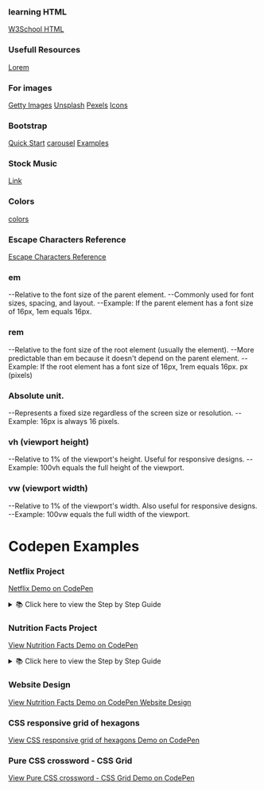 
### learning HTML
[W3School HTML](https://www.w3schools.com/html/)

### Usefull Resources

[Lorem](https://www.lipsum.com/)

### For images

[Getty Images](https://www.gettyimages.ca/)
[Unsplash](https://unsplash.com/)
[Pexels](https://www.pexels.com/)
[Icons](https://icons8.com/icons/set/button)


### Bootstrap
[Quick Start](https://getbootstrap.com/docs/5.3/getting-started/introduction/#quick-start)
[carousel](https://getbootstrap.com/docs/5.3/components/carousel/)
[Examples](https://github.com/twbs/examples/)

### Stock Music
[Link](https://freetouse.com/music/search/coding)

### Colors

[colors](https://coolors.co/)

### Escape Characters **Reference**

[Escape Characters Reference](https://developer.mozilla.org/en-US/docs/Glossary/Character_reference)


### em
--Relative to the font size of the parent element.
--Commonly used for font sizes, spacing, and layout.
--Example: If the parent element has a font size of 16px, 1em equals 16px.

### rem
--Relative to the font size of the root element (usually the <html> element).
--More predictable than em because it doesn't depend on the parent element.
--Example: If the root element has a font size of 16px, 1rem equals 16px.
px (pixels)

### Absolute unit.
--Represents a fixed size regardless of the screen size or resolution.
--Example: 16px is always 16 pixels.

### vh (viewport height)
--Relative to 1% of the viewport's height.
Useful for responsive designs.
--Example: 100vh equals the full height of the viewport.

### vw (viewport width)
--Relative to 1% of the viewport's width.
Also useful for responsive designs.
--Example: 100vw equals the full width of the viewport.

# Codepen Examples

### Netflix Project

[Netflix Demo on CodePen](https://codepen.io/albenis-k-rqeli/pen/eYNGzvJ)

<details>
<summary>📚 Click here to view the Step by Step Guide</summary>

[➡️ Open the full guide](./assets/project-md/NetflixCloneGuide.md)

---

## Quick Preview

- Create `index.html` with HTML boilerplate
- Build Navbar
- Add Main Hero section
- Create multiple content containers
- Insert FAQ and Footer
- Style each part incrementally in `style.css`
- Add responsiveness via media queries

✅ See the full detailed steps and CSS snippets in the [Markdown Guide](./assets/project-md/NetflixCloneGuide.md).

</details>


### Nutrition Facts Project

[View Nutrition Facts Demo on CodePen](https://codepen.io/chriscoyier/pen/ApavyZ) 

<details>
<summary>📚 Click here to view the Step by Step Guide</summary>

[➡️ Open the full guide](./assets/project-md/NutritionFactsGuide.md)

---

## Quick Preview

- Create `index.html` with HTML boilerplate
- Insert Nutrition Facts image and main section
- Add tables for calories, fat, vitamins, and daily values
- Style incrementally in `style.css`:
  - Set fonts and image float
  - Add borders and padding to container
  - Format the header and main table
  - Handle small tables and grid layouts
- Test at each stage to see the label come alive

✅ See all detailed steps and CSS examples in the [Markdown Guide](./assets/project-md/NutritionFactsGuide.md).

</details>


### Website Design 

[View Nutrition Facts Demo on CodePen Website Design](https://codepen.io/Proroz/pen/mdmZvwv)

### CSS responsive grid of hexagons

[View CSS responsive grid of hexagons Demo on CodePen](https://codepen.io/web-tiki/pen/GRyXMz)

### Pure CSS crossword - CSS Grid

[View Pure CSS crossword - CSS Grid Demo on CodePen ](https://codepen.io/adrianroworth/pen/OpeyZq)

